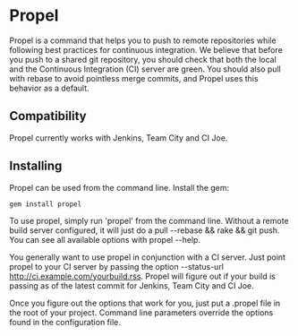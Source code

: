# Propel

Propel is a command that helps you to push to remote repositories while following best practices for
continuous integration.  We believe that before you push to a shared git repository, you should check that
both the local and the Continuous Integration (CI) server are green.  You should also pull with rebase to avoid pointless
merge commits, and Propel uses this behavior as a default.

## Compatibility

Propel currently works with Jenkins, Team City and CI Joe.

## Installing

Propel can be used from the command line.  Install the gem:

    gem install propel

To use propel, simply run 'propel' from the command line.  Without a remote build server configured, it will
just do a pull --rebase && rake && git push.  You can see all available options with propel --help.

You generally want to use propel in conjunction with a CI server.  Just point propel to your CI server by
passing the option --status-url http://ci.example.com/yourbuild.rss.  Propel will figure out if your build is
passing as of the latest commit for Jenkins, Team City and CI Joe.

Once you figure out the options that work for you, just put a .propel file in the root of your project.
Command line parameters override the options found in the configuration file.
